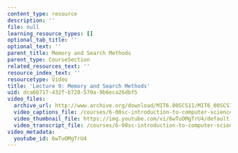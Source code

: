 ```yaml
---
content_type: resource
description: ''
file: null
learning_resource_types: []
optional_tab_title: ''
optional_text: ''
parent_title: Memory and Search Methods
parent_type: CourseSection
related_resources_text: ''
resource_index_text: ''
resourcetype: Video
title: 'Lecture 9: Memory and Search Methods'
uid: dca6b717-432f-b720-570a-9b6eca26dbf5
video_files:
  archive_url: http://www.archive.org/download/MIT6.00SCS11/MIT6_00SCS11_lec09_300k.mp4
  video_captions_file: /courses/6-00sc-introduction-to-computer-science-and-programming-spring-2011/72809b3f63c5522f896c4d6421c0b96a_6wTuOMgTrU4.vtt
  video_thumbnail_file: https://img.youtube.com/vi/6wTuOMgTrU4/default.jpg
  video_transcript_file: /courses/6-00sc-introduction-to-computer-science-and-programming-spring-2011/f231fa98fea11151d5993818a66c1934_6wTuOMgTrU4.pdf
video_metadata:
  youtube_id: 6wTuOMgTrU4
---
```

